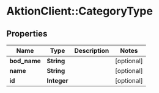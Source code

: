 # AktionClient::CategoryType

## Properties
Name | Type | Description | Notes
------------ | ------------- | ------------- | -------------
**bod_name** | **String** |  | [optional] 
**name** | **String** |  | [optional] 
**id** | **Integer** |  | [optional] 


